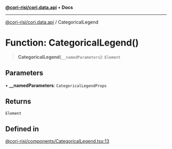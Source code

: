 [**@cori-risi/cori.data.api**](../README.md) • **Docs**

***

[@cori-risi/cori.data.api](../globals.md) / CategoricalLegend

# Function: CategoricalLegend()

> **CategoricalLegend**(`__namedParameters`): `Element`

## Parameters

• **\_\_namedParameters**: `CategoricalLegendProps`

## Returns

`Element`

## Defined in

[@cori-risi/components/CategoricalLegend.tsx:13](https://github.com/ruralinnovation/cori.data.api/blob/80adf593f8bfd9aff308a3371065cef235bb23ba/lib/@cori-risi/components/CategoricalLegend.tsx#L13)
